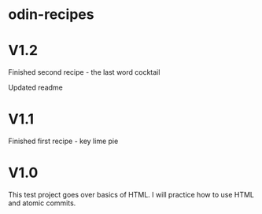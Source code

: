 # odin-recipes
<h1>V1.2</h1>
Finished second recipe - the last word cocktail
<p>Updated readme</p>
<h1>V1.1</h1>
Finished first recipe - key lime pie
<h1>V1.0</h1>
This test project goes over basics of HTML. I will practice how to use HTML and atomic commits. 